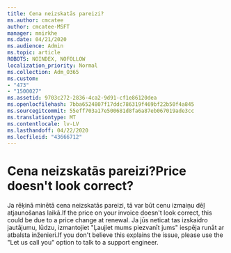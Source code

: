 ```yaml
---
title: Cena neizskatās pareizi?
ms.author: cmcatee
author: cmcatee-MSFT
manager: mnirkhe
ms.date: 04/21/2020
ms.audience: Admin
ms.topic: article
ROBOTS: NOINDEX, NOFOLLOW
localization_priority: Normal
ms.collection: Adm_O365
ms.custom:
- "473"
- "1500027"
ms.assetid: 9703c272-2836-4ca2-9d91-cf1e86120dea
ms.openlocfilehash: 7bba6524807f17ddc786319f469bf22b50f4a845
ms.sourcegitcommit: 55eff703a17e500681d8fa6a87eb067019ade3cc
ms.translationtype: MT
ms.contentlocale: lv-LV
ms.lasthandoff: 04/22/2020
ms.locfileid: "43666712"
---
```

# <a name="price-doesnt-look-correct"></a><span data-ttu-id="f0e83-102">Cena neizskatās pareizi?</span><span class="sxs-lookup"><span data-stu-id="f0e83-102">Price doesn't look correct?</span></span>

<span data-ttu-id="f0e83-103">Ja rēķinā minētā cena neizskatās pareizi, tā var būt cenu izmaiņu dēļ atjaunošanas laikā.</span><span class="sxs-lookup"><span data-stu-id="f0e83-103">If the price on your invoice doesn't look correct, this could be due to a price change at renewal.</span></span> <span data-ttu-id="f0e83-104">Ja jūs neticat tas izskaidro jautājumu, lūdzu, izmantojiet "Ļaujiet mums piezvanīt jums" iespēja runāt ar atbalsta inženieri.</span><span class="sxs-lookup"><span data-stu-id="f0e83-104">If you don't believe this explains the issue, please use the "Let us call you" option to talk to a support engineer.</span></span>